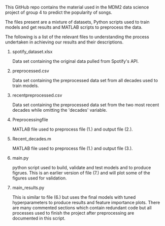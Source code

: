 This GitHub repo contains the material used in the MDM2 data science project of group 4 to predict the popularity of songs.

The files present are a mixture of datasets, Python scripts used to train models and get results and MATLAB scripts to preprocess the data.

The following is a list of the relevant files to understanding the process undertaken in achieving our results and their descriptions.

1. spotify_dataset.xlsx

   Data set containing the original data pulled from Spotify's API.

2. preprocessed.csv

   Data set containing the preprocessed data set from all decades used to train models.

3. recentpreprocessed.csv

   Data set containing the preprocessed data set from the two most recent decades while omitting the 'decades' variable.

5. Preprocessingfile

   MATLAB file used to preprocess file (1.) and output file (2.).

5. Recent_decades.m

   MATLAB file used to preprocess file (1.) and output file (3.).

6. main.py

   python script used to build, validate and test models and to produce figrues. This is an earlier version of file (7.) and will plot some of the 
   figures used for validation.

7. main_results.py

   This is similar to file (6.) but uses the final models with tuned hyperparameters to produce results and feature importance plots. There are many  commented sections which contain redundant code but all processes used to finish the project after preprocessing are documented in this script.

   
